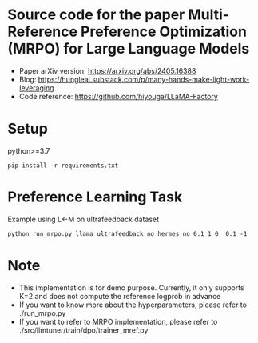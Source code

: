 # Source code for the paper Multi-Reference Preference Optimization (MRPO) for Large Language Models

- Paper arXiv version: https://arxiv.org/abs/2405.16388  
- Blog: https://hungleai.substack.com/p/many-hands-make-light-work-leveraging
- Code reference: https://github.com/hiyouga/LLaMA-Factory 

# Setup  
python>=3.7
```
pip install -r requirements.txt   
```

# Preference Learning Task
Example using L<-M on ultrafeedback dataset
```
python run_mrpo.py llama ultrafeedback no hermes no 0.1 1 0  0.1 -1
```

# Note
- This implementation is for demo purpose. Currently, it only supports K=2 and does not compute the reference logprob in advance
- If you want to know more about the hyperparameters, please refer to ./run_mrpo.py
- If you want to refer to MRPO implementation, please refer to ./src/llmtuner/train/dpo/trainer_mref.py 